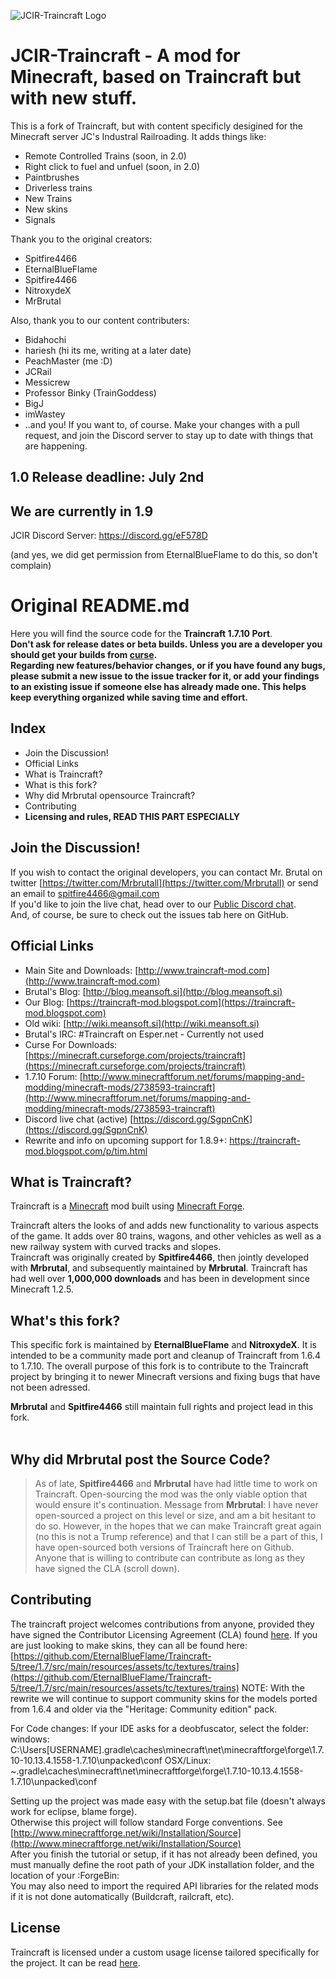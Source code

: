 ![JCIR-Traincraft Logo](https://i.imgur.com/qdcdqsN.png)
# JCIR-Traincraft - A mod for Minecraft, based on Traincraft but with new stuff.

This is a fork of Traincraft, but with content specificly desigined for the Minecraft server JC's Industral Railroading. It adds things like:

- Remote Controlled Trains (soon, in 2.0)
- Right click to fuel and unfuel (soon, in 2.0)
- Paintbrushes
- Driverless trains
- New Trains
- New skins
- Signals

Thank you to the original creators:

- Spitfire4466
- EternalBlueFlame
- Spitfire4466
- NitroxydeX
- MrBrutal

Also, thank you to our content contributers:

- Bidahochi
- hariesh (hi its me, writing at a later date)
- PeachMaster (me :D)
- JCRail
- Messicrew
- Professor Binky (TrainGoddess)
- BigJ
- imWastey  
- ..and you! If you want to, of course. Make your changes with a pull request, and join the Discord server to stay up to date with things that are happening.

## **1.0 Release deadline: July 2nd**
## We are currently in 1.9

JCIR Discord Server: https://discord.gg/eF578D

(and yes, we did get permission from EternalBlueFlame to do this, so don't complain)

# Original README.md
Here you will find the source code for the **Traincraft 1.7.10 Port**.<br/>
**Don't ask for release dates or beta builds. Unless you are a developer you should get your builds from [curse](https://minecraft.curseforge.com/projects/traincraft). <br/>Regarding new features/behavior changes, or if you have found any bugs, please submit a new issue to the issue tracker for it, or add your findings to an existing issue if someone else has already made one. This helps keep everything organized while saving time and effort.**

## Index
- Join the Discussion!
- Official Links
- What is Traincraft?
- What is this fork?
- Why did Mrbrutal opensource Traincraft?
- Contributing
- <b>Licensing and rules, READ THIS PART ESPECIALLY</b>

## Join the Discussion!
If you wish to contact the original developers, you can contact Mr. Brutal on twitter [https://twitter.com/Mrbrutall](https://twitter.com/Mrbrutall) or send an email to spitfire4466@gmail.com<br/> If you'd like to join the live chat, head over to our [Public Discord chat](https://discord.gg/SgpnCnK).<br/> And, of course, be sure to check out the issues tab here on GitHub.

## Official Links
* Main Site and Downloads: [http://www.traincraft-mod.com](http://www.traincraft-mod.com)
* Brutal's Blog: [http://blog.meansoft.si](http://blog.meansoft.si)
* Our Blog: [https://traincraft-mod.blogspot.com](https://traincraft-mod.blogspot.com)
* Old wiki: [http://wiki.meansoft.si](http://wiki.meansoft.si)
* Brutal's IRC: #Traincraft on Esper.net - Currently not used
* Curse For Downloads: [https://minecraft.curseforge.com/projects/traincraft](https://minecraft.curseforge.com/projects/traincraft)
* 1.7.10 Forum: [http://www.minecraftforum.net/forums/mapping-and-modding/minecraft-mods/2738593-traincraft](http://www.minecraftforum.net/forums/mapping-and-modding/minecraft-mods/2738593-traincraft)
* Discord live chat (active) [https://discord.gg/SgpnCnK](https://discord.gg/SgpnCnK)
* Rewrite and info on upcoming support for 1.8.9+: https://traincraft-mod.blogspot.com/p/tim.html

## What is Traincraft?
Traincraft is a [Minecraft](https://minecraft.net/) mod built using [Minecraft Forge](https://github.com/MinecraftForge).

Traincraft alters the looks of and adds new functionality to various aspects of the game. It adds over 80 trains, wagons, and other vehicles as well as a new railway system with curved tracks and slopes.<br/>Traincraft was originally created by **Spitfire4466**, then jointly developed with **Mrbrutal**, and subsequently maintained by **Mrbrutal**.
Traincraft has had well over **1,000,000 downloads** and has been in development since Minecraft 1.2.5.

## What's this fork?
This specific fork is maintained by **EternalBlueFlame** and **NitroxydeX**. It is intended to be a community made port and cleanup of Traincraft from 1.6.4 to 1.7.10. The overall purpose of this fork is to contribute to the Traincraft project by bringing it to newer Minecraft versions and fixing bugs that have not been adressed.

**Mrbrutal** and **Spitfire4466** still maintain full rights and project lead in this fork.<br/><br/>

## Why did **Mrbrutal** post the Source Code?
> As of late, **Spitfire4466** and **Mrbrutal** have had little time to work on Traincraft. Open-sourcing the mod was the only viable option that would ensure it's continuation. Message from **Mrbrutal**: I have never open-sourced a project on this level or size, and am a bit hesitant to do so. However, in the hopes that we can make Traincraft great again (no this is not a Trump reference) and that I can still be a part of this, I have open-sourced both versions of Traincraft  here on Github. Anyone that is willing to contribute can contribute as long as they have signed the CLA (scroll down).

## Contributing
The traincraft project welcomes contributions from anyone, provided they have signed the Contributor Licensing Agreement (CLA) found [here](https://cla-assistant.io/Mrbrutal/Traincraft).
If you are just looking to make skins, they can all be found here: [https://github.com/EternalBlueFlame/Traincraft-5/tree/1.7/src/main/resources/assets/tc/textures/trains](https://github.com/EternalBlueFlame/Traincraft-5/tree/1.7/src/main/resources/assets/tc/textures/trains)
NOTE: With the rewrite we will continue to support community skins for the models ported from 1.6.4 and older via the "Heritage: Community edition" pack.

For Code changes:
If your IDE asks for a deobfuscator, select the folder:
windows: C:\Users\[USERNAME]\.gradle\caches\minecraft\net\minecraftforge\forge\1.7.10-10.13.4.1558-1.7.10\unpacked\conf
OSX/Linux: ~\.gradle\caches\minecraft\net\minecraftforge\forge\1.7.10-10.13.4.1558-1.7.10\unpacked\conf

Setting up the project was made easy with the setup.bat file (doesn't always work for eclipse, blame forge).<br/>
Otherwise this project will follow standard Forge conventions. See [http://www.minecraftforge.net/wiki/Installation/Source](http://www.minecraftforge.net/wiki/Installation/Source)<br/>
After you finish the tutorial or setup, if it has not already been defined, you must manually define the root path of your JDK installation folder, and the location of your :ForgeBin:<br/>
You may also need to import the required API libraries for the related mods if it is not done automatically (Buildcraft, railcraft, etc).

## License
Traincraft is licensed under a custom usage license tailored specifically for the project. It can be read [here](https://github.com/Traincraft/Traincraft/blob/master/LICENSE.md).
